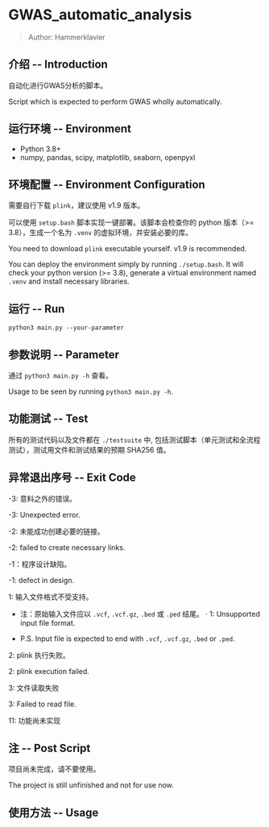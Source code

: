 # GWAS_automatic_analysis

> Author: Hammerklavier

## 介绍  --  Introduction

自动化进行GWAS分析的脚本。

Script which is expected to perform GWAS wholly automatically.

## 运行环境  --  Environment

- Python 3.8+
- numpy, pandas, scipy, matplotlib, seaborn, openpyxl

## 环境配置  --  Environment Configuration

需要自行下载 `plink`，建议使用 v1.9 版本。

可以使用 `setup.bash` 脚本实现一键部署。该脚本会检查你的 python 版本（>= 3.8），生成一个名为 `.venv` 的虚拟环境，并安装必要的库。

You need to download `plink` executable yourself. v1.9 is recommended.

You can deploy the environment simply by running `./setup.bash`. It will check your python version (>= 3.8), generate a virtual environment named `.venv` and install necessary libraries.

## 运行 --  Run

`python3 main.py --your-parameter`

## 参数说明 --  Parameter

通过 `python3 main.py -h` 查看。

Usage to be seen by running `python3 main.py -h`.

## 功能测试 --  Test

所有的测试代码以及文件都在 `./testsuite` 中, 包括测试脚本（单元测试和全流程测试），测试用文件和测试结果的预期 SHA256 值。

## 异常退出序号  --  Exit Code

-3: 意料之外的错误。

-3: Unexpected error.

-2: 未能成功创建必要的链接。

-2: failed to create necessary links.

-1：程序设计缺陷。

-1: defect in design.

1: 输入文件格式不受支持。

- 注：原始输入文件应以 `.vcf`, `.vcf.gz`, `.bed` 或 `.ped` 结尾。
·
1: Unsupported input file format.

- P.S. Input file is expected to end with `.vcf`, `.vcf.gz`, `.bed` or `.ped`.

2: plink 执行失败。

2: plink execution failed.

3: 文件读取失败

3: Failed to read file.

11: 功能尚未实现

## 注  --  Post Script

项目尚未完成，请不要使用。

The project is still unfinished and not for use now.

## 使用方法  --  Usage
